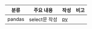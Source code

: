 | 분류 | 주요 내용 | 작성 | 비고 |
| --- | --- | --- | --- |
| pandas | select문 작성 | [py](./codes/mysql/selectsWithpandas.py) |  |